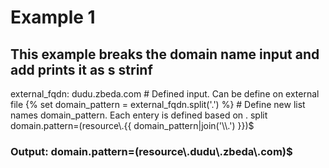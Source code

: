 # Example 1 
## This example breaks the domain name input and add prints it as s strinf
external_fqdn: dudu.zbeda.com   # Defined input. Can be define on external file
{% set domain_pattern = external_fqdn.split('.') %}  # Define new list names domain_pattern. Each entery is defined based on . split
domain.pattern=(resource\\.{{ domain_pattern|join('\\\\.') }})$ 

### Output: domain.pattern=(resource\\.dudu\\.zbeda\\.com)$
